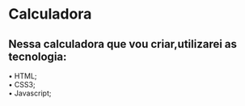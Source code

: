 # Calculadora
## Nessa calculadora que vou criar,utilizarei as tecnologia:
• HTML; </br>
• CSS3; </br>
• Javascript; </br>
